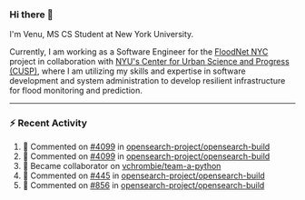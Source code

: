### Hi there 👋

I'm Venu, MS CS Student at New York University.

Currently, I am working as a Software Engineer for the [FloodNet NYC](https://www.floodnet.nyc/) project in collaboration with [NYU's Center for Urban Science and Progress (CUSP)](https://cusp.nyu.edu/), where I am utilizing my skills and expertise in software development and system administration to develop resilient infrastructure for flood monitoring and prediction.

---

### :zap: Recent Activity

<!--RECENT_ACTIVITY:start-->
1. 💬 Commented on [#4099](https://github.com/opensearch-project/opensearch-build/pull/4099#issuecomment-1756272728) in [opensearch-project/opensearch-build](https://github.com/opensearch-project/opensearch-build)
2. 💬 Commented on [#4099](https://github.com/opensearch-project/opensearch-build/pull/4099#issuecomment-1756209497) in [opensearch-project/opensearch-build](https://github.com/opensearch-project/opensearch-build)
3. 🤝 Became collaborator on [vchrombie/team-a-python](https://github.com/vchrombie/team-a-python)
4. 💬 Commented on [#445](https://github.com/opensearch-project/opensearch-build/issues/445#issuecomment-1745700944) in [opensearch-project/opensearch-build](https://github.com/opensearch-project/opensearch-build)
5. 💬 Commented on [#856](https://github.com/opensearch-project/opensearch-build/issues/856#issuecomment-1745674737) in [opensearch-project/opensearch-build](https://github.com/opensearch-project/opensearch-build)
<!--RECENT_ACTIVITY:end-->

<!--
**vchrombie/vchrombie** is a ✨ _special_ ✨ repository because its `README.md` (this file) appears on your GitHub profile.

Here are some ideas to get you started:

- 🔭 I’m currently working on ...
- 🌱 I’m currently learning ...
- 👯 I’m looking to collaborate on ...
- 🤔 I’m looking for help with ...
- 💬 Ask me about ...
- 📫 How to reach me: ...
- 😄 Pronouns: ...
- ⚡ Fun fact: ...
-->
